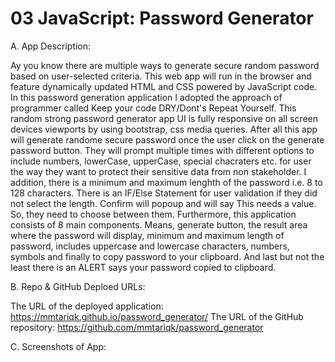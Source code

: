 # 03 JavaScript: Password Generator

A.  App Description:

Ay you know there are multiple ways to generate secure random password based on user-selected criteria. This web app will run in the browser and feature dynamically updated HTML and CSS powered by JavaScript code. In this password generation application I adopted the approach of programmer called Keep your code DRY/Dont's Repeat Yourself. This random strong password generator app UI is fully responsive on all screen devices viewports by using bootstrap, css media queries. After all this app will generate randome secure password once the user click on the generate password button. They will prompt multiple times with different options to include numbers, lowerCase, upperCase, special chacraters etc. for user the way they want to protect their sensitive data from non stakeholder. I addition, there is a minimum and maximum lenghth of the password i.e. 8 to 128 characters. There is an IF/Else Statement for user validation if they did not select the length. Confirm will popoup and will say This needs a value. So, they need to choose between them. Furthermore, this application consists of 8 main components. Means, generate button, the result area where the password will display, minimum and maximum length of password, includes uppercase and lowercase characters, numbers, symbols and finally to copy password to your clipboard. And last but not the least there is an ALERT says your password copied to clipboard. 

B.  Repo & GitHub Deploed URLs:

The URL of the deployed application: https://mmtariqk.github.io/password_generator/
The URL of the GitHub repository: https://github.com/mmtariqk/password_generator 


C.  Screenshots of App:




